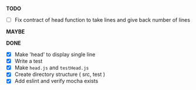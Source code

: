 **TODO**

- [ ] Fix contract of head function to take lines and give back number of lines

**MAYBE**


**DONE**

- [x] Make 'head' to display single line
- [x] Write a test
- [x] Make `head.js` and `testHead.js` 
- [x] Create directory structure ( src, test )
- [x] Add eslint and verify mocha exists